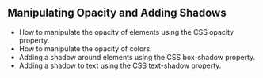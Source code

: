 ## Manipulating Opacity and Adding Shadows

- How to manipulate the opacity of elements using the CSS opacity property.
- How to manipulate the opacity of colors.
- Adding a shadow around elements using the CSS box-shadow property.
- Adding a shadow to text using the CSS text-shadow property.
